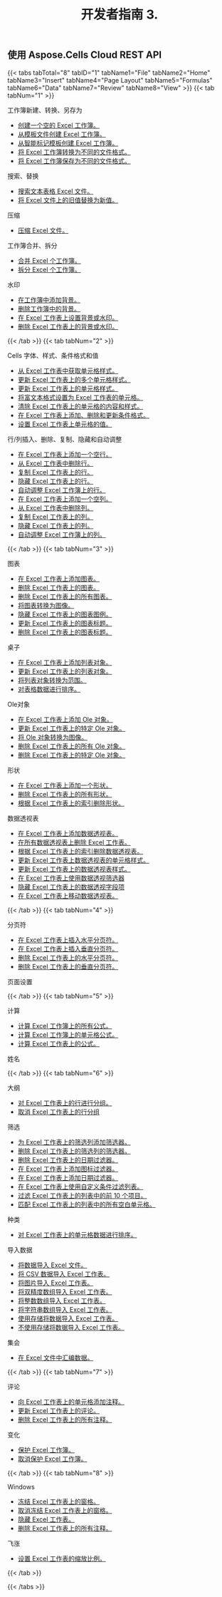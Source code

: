 ﻿---
title: 开发者指南 3.
second_title: Aspose.Cells Cloud Documen
type: docs
url: /zh/developer-guide-3.0/
aliases: [/developer-guide/v3.0/,/developer-guide-v3.0/]
keywords: How to use Aspose.Cells Cloud REST APIs. Office Excel 2013,  Office Excel 2016,  Office Excel 2019,office Excel 365
description: 本开发者指南介绍了一些实用场景和技巧，可帮助您使用特定的 Aspose.Cells for .NET 功能、实现特定的 Excel 文档外观或实现用例
weight: 150
kwords: Excel, Office 云, REST API, 电子表格, PDF, CSV, Json, Markdown, 开发者指南
---
## 使用 Aspose.Cells Cloud REST API

{{< tabs tabTotal="8" tabID="1" tabName1="File" tabName2="Home" tabName3="Insert" tabName4="Page Layout" tabName5="Formulas" tabName6="Data" tabName7="Review" tabName8="View" >}}
{{< tab tabNum="1" >}}
<div class="row">
    <div class="col-md-6">
        <p>工作簿新建、转换、另存为</p>
        <ul>
            <li><a href="/cells/zh/create-an-empty-excel-workbook/">创建一个空的 Excel 工作簿。</a></li>
            <li><a href="/cells/zh/create-excel-workbook-from-a-template-file/">从模板文件创建 Excel 工作簿。</a></li>
            <li><a href="/cells/zh/create-excel-workbook-from-a-smartmarker-template/">从智能标记模板创建 Excel 工作簿。</a></li>
            <li><a href="/cells/zh/convert/">将 Excel 工作簿转换为不同的文件格式。</a></li>
            <li><a href="/cells/zh/saveas-other-formats/">将 Excel 工作簿保存为不同的文件格式。</a></li>
        </ul>
        <p>搜索、替换</p>
        <ul>
            <li><a href="/cells/zh/search/">搜索文本表格 Excel 文件。</a></li>
            <li><a href="/cells/zh/replace/">将 Excel 文件上的旧值替换为新值。</a></li>
        </ul>
        <p>压缩</p>
        <ul>
            <li><a href="/cells/zh/compress/">压缩 Excel 文件。</a></li>
        </ul>
    </div>
    <div class="col-md-6">
        <p>工作簿合并、拆分</p>
        <ul>
            <li><a href="/cells/zh/merge/">合并 Excel 个工作簿。</a></li>
            <li><a href="/cells/zh/split/">拆分 Excel 个工作簿。</a></li>
        </ul>
        <p>水印</p>
        <ul>
            <li><a href="/cells/zh/add-background-in-workbook/">在工作簿中添加背景。</a></li>
            <li><a href="/cells/zh/delete-background-in-workbook/">删除工作簿中的背景。</a></li>
            <li><a href="/cells/zh/set-background-or-watermark-for-excel-worksheet/">在 Excel 工作表上设置背景或水印。</a></li>
            <li><a href="/cells/zh/delete-background-or-watermark-of-excel-worksheet/">删除 Excel 工作表上的背景或水印。</a></li>
        </ul>
    </div>
</div>
{{< /tab >}}
{{< tab tabNum="2" >}}
<div class="row">
    <div class="col-md-6">
        <p>Cells 字体、样式、条件格式和值</p>
        <ul>
            <li><a href="/cells/zh/get-cell-style-from-a-worksheet/">从 Excel 工作表中获取单元格样式。</a></li>
            <li><a href="/cells/zh/update-multiple-cells-style/">更新 Excel 工作表上的多个单元格样式。</a></li>
            <li><a href="/cells/zh/change-cell-style-in-excel-worksheet/">更新 Excel 工作表上的单元格样式。</a></li>
            <li><a href="/cells/zh/apply-rich-text-formatting-to-a-cell/">将富文本格式设置为 Excel 工作表的单元格。</a></li>
            <li><a href="/cells/zh/clear-contents-and-styles-of-cells-in-excel-worksheet/">清除 Excel 工作表上的单元格的内容和样式。</a></li>
            <li><a href="/cells/zh/working-with-conditional-formatting/">在 Excel 工作表上添加、删除和更新条件格式。</a></li>
            <li><a href="/cells/zh/set-value-of-a-cell-in-a-worksheet/">设置 Excel 工作表上单元格的值。</a></li>
        </ul>
    </div>
    <div class="col-md-6">
        <p>行/列插入、删除、复制、隐藏和自动调整</p>
        <ul>
            <li><a href="/cells/zh/add-an-empty-row-in-a-worksheet/">在 Excel 工作表上添加一个空行。</a></li>
            <li><a href="/cells/zh/delete-row-from-a-worksheet/">从 Excel 工作表中删除行。</a></li>
            <li><a href="/cells/zh/copy-rows-in-excel-worksheet/">复制 Excel 工作表上的行。</a></li>
            <li><a href="/cells/zh/hide-rows-in-excel-worksheet/">隐藏 Excel 工作表上的行。</a></li>
            <li><a href="/cells/zh/auto-fit-rows-in-excel-workbooks/">自动调整 Excel 工作簿上的行。</a></li>
            <li><a href="/cells/zh/columns/add/">在 Excel 工作表上添加一个空列。</a></li>
            <li><a href="/cells/zh/columns/delete/">从 Excel 工作表中删除列。</a></li>
            <li><a href="/cells/zh/columns/copy/">复制 Excel 工作表上的列。</a></li>
            <li><a href="/cells/zh/columns/hide/">隐藏 Excel 工作表上的列。</a></li>
            <li><a href="/cells/zh/columns/autofit/">自动调整 Excel 工作簿上的列。</a></li>
        </ul>
    </div>
</div>
{{< /tab >}}
{{< tab tabNum="3" >}}
<div class="row">
    <div class="col-md-6">
        <p>图表</p>
        <ul>
            <li><a href="/cells/zh/add-a-chart-in-a-worksheet/">在 Excel 工作表上添加图表。</a></li>
            <li><a href="/cells/zh/delete-a-chart-from-a-worksheet/">删除 Excel 工作表上的图表。</a></li>
            <li><a href="/cells/zh/delete-all-charts-from-a-worksheet/">删除 Excel 工作表上的所有图表。</a></li>
            <li><a href="/cells/zh/convert-chart-to-image/">将图表转换为图像。</a></li>
            <li><a href="/cells/zh/hide-chart-legend-in-a-worksheet/">隐藏 Excel 工作表上的图表图例。</a></li>
            <li><a href="/cells/zh/update-chart-title-in-excel-worksheet/">更新 Excel 工作表上的图表标题。</a></li>
            <li><a href="/cells/zh/delete-chart-title-in-a-worksheet/">删除 Excel 工作表上的图表标题。</a></li>
        </ul>
        <p>桌子</p>
        <ul>
            <li><a href="/cells/zh/add-a-list-object-or-table-inside-the-worksheet/">在 Excel 工作表上添加列表对象。</a></li>
            <li><a href="/cells/zh/update-a-list-object-or-table-inside-the-worksheet/">更新 Excel 工作表上的列表对象。</a></li>
            <li><a href="/cells/zh/convert-list-object-or-table-to-range/">将列表对象转换为范围。</a></li>
            <li><a href="/cells/zh/sort-table-data/">对表格数据进行排序。</a></li>
        </ul>
        <p>Ole对象</p>
        <ul>
            <li><a href="/cells/zh/add-oleobject-to-excel-worksheet/">在 Excel 工作表上添加 Ole 对象。</a></li>
            <li><a href="/cells/zh/update-a-specific-oleobject-from-excel-worksheet/">更新 Excel 工作表上的特定 Ole 对象。</a></li>
            <li><a href="/cells/zh/convert-oleobject-to-image/">将 Ole 对象转换为图像。</a></li>
            <li><a href="/cells/zh/delete-all-oleobjects-from-excel-worksheet/">删除 Excel 工作表上的所有 Ole 对象。</a></li>
            <li><a href="/cells/zh/delete-a-specific-oleobject-from-excel-worksheet/">删除 Excel 工作表上的特定 Ole 对象。</a></li>
        </ul>
    </div>
    <div class="col-md-6">
        <p>形状</p>
        <ul>
            <li><a href="/cells/zh/add-a-shape-inside-the-worksheet/">在 Excel 工作表上添加一个形状。</a></li>
            <li><a href="/cells/zh/delete-all-shapes-inside-the-worksheet/">删除 Excel 工作表上的所有形状。</a></li>
            <li><a href="/cells/zh/delete-a-shape-by-index-inside-the-worksheet/">根据 Excel 工作表上的索引删除形状。</a></li>
        </ul>
        <p>数据透视表</p>
        <ul>
            <li><a href="/cells/zh/add-a-pivot-table-in-a-worksheet/">在 Excel 工作表上添加数据透视表。</a></li>
            <li><a href="/cells/zh/delete-worksheet-pivot-tables/">在所有数据透视表上删除 Excel 工作表。</a></li>
            <li><a href="/cells/zh/delete-worksheet-pivot-table-by-index/">根据 Excel 工作表上的索引删除数据透视表。</a></li>
            <li><a href="/cells/zh/update-cell-style-for-pivot-table/">更新 Excel 工作表上数据透视表的单元格样式。</a></li>
            <li><a href="/cells/zh/update-style-for-pivot-table/">更新 Excel 工作表上的数据透视表样式。</a></li>
            <li><a href="/cells/zh/working-with-pivot-filters/">在 Excel 工作表上使用数据透视筛选器</a></li>
            <li><a href="/cells/zh/hide-pivot-field-item/">隐藏 Excel 工作表上的数据透视字段项</a></li>
            <li><a href="/cells/zh/move-pivot-table/">在 Excel 工作表上移动数据透视表。</a></li>
        </ul>
    </div>
</div>
{{< /tab >}}
{{< tab tabNum="4" >}}
<div class="row">
    <div class="col-md-6">
        <p>分页符</p>
        <ul>
            <li><a href="/cells/zh/insert-horizontal-page-break-inside-worksheet/">在 Excel 工作表上插入水平分页符。</a></li>
            <li><a href="/cells/zh/insert-vertical-page-break-inside-worksheet/">在 Excel 工作表上插入垂直分页符。</a></li>
            <li><a href="/cells/zh/delete-horizontal-page-break-inside-worksheet/">删除 Excel 工作表上的水平分页符。</a></li>
            <li><a href="/cells/zh/delete-vertical-page-break-inside-worksheet/">删除 Excel 工作表上的垂直分页符。</a></li>
        </ul>
    </div>
    <div class="col-md-6">
        <p>页面设置</p>
        <ul>
        </ul>
    </div>
</div>
{{< /tab >}}
{{< tab tabNum="5" >}}
<div class="row">
    <div class="col-md-6">
        <p>计算</p>
        <ul>
            <li><a href="/cells/zh/calculate-all-formulas-in-a-workbook/">计算 Excel 工作簿上的所有公式。</a></li>
            <li><a href="/cells/zh/calculate-cells-formula/">计算 Excel 工作簿上的单元格公式。</a></li>
            <li><a href="/cells/zh/calculate-formula-in-a-worksheet/">计算 Excel 工作表上的公式。</a></li>
        </ul>
    </div>
    <div class="col-md-6">
        <p>姓名</p>
        <ul>
        </ul>
    </div>
</div>
{{< /tab >}}
{{< tab tabNum="6" >}}
<div class="row">
    <div class="col-md-6">
        <p>大纲</p>
        <ul>
            <li><a href="/cells/zh/group-rows-in-excel-worksheet/">对 Excel 工作表上的行进行分组。</a></li>
            <li><a href="/cells/zh/ungroup-rows-in-excel-worksheet/">取消 Excel 工作表上的行分组</a></li>
        </ul>
        <p>筛选</p>
        <ul>
            <li><a href="/cells/zh/add-a-filter-for-a-filter-column/">为 Excel 工作表上的筛选列添加筛选器。</a></li>
            <li><a href="/cells/zh/delete-a-filter-for-a-filter-column/">删除 Excel 工作表上的筛选列的筛选器。</a></li>
            <li><a href="/cells/zh/remove-a-date-filter/">删除 Excel 工作表上的日期过滤器。</a></li>
            <li><a href="/cells/zh/add-an-icon-filter/">在 Excel 工作表上添加图标过滤器。</a></li>
            <li><a href="/cells/zh/add-date-filter-in-a-worksheet/">在 Excel 工作表上添加日期过滤器。</a></li>
            <li><a href="/cells/zh/filter-data-by-using-an-autofilter/">在 Excel 工作表上使用自定义条件过滤列表。</a></li>
            <li><a href="/cells/zh/filter-the-top-10-items-in-the-list/">过滤 Excel 工作表上的列表中的前 10 个项目。</a></li>
            <li><a href="/cells/zh/match-all-blank-cells-in-the-list/">匹配 Excel 工作表上的列表中的所有空白单元格。</a></li>
        </ul>
            <p>种类</p>
        <ul>
            <li><a href="/cells/zh/sort-worksheet-data/">对 Excel 工作表上的单元格数据进行排序。</a></li>
        </ul>
    </div>
    <div class="col-md-6">
        <p>导入数据</p>
        <ul>
            <li><a href="/cells/zh/import/">将数据导入 Excel 文件。</a></li>
            <li><a href="/cells/zh/import-csv-data-into-worksheet/">将 CSV 数据导入 Excel 工作表。</a></li>
            <li><a href="/cells/zh/import/picture/">将图片导入 Excel 工作表。</a></li>
            <li><a href="/cells/zh/import/double-array/">将双精度数组导入 Excel 工作表。</a></li>
            <li><a href="/cells/zh/import/integer-array/">将整数数组导入 Excel 工作表。</a></li>
            <li><a href="/cells/zh/import/string-array/">将字符串数组导入 Excel 工作表。</a></li>
            <li><a href="/cells/zh/import/with-using-storage/">使用存储将数据导入 Excel 工作表。</a></li>
            <li><a href="/cells/zh/import/without-using-storage/">不使用存储将数据导入 Excel 工作表。</a></li>
        </ul>
        <p>集会</p>
        <ul>
            <li><a href="/cells/zh/assembly/">在 Excel 文件中汇编数据。</a></li>
        </ul>
    </div>
</div>
{{< /tab >}}
{{< tab tabNum="7" >}}
<div class="row">
    <div class="col-md-6">
        <p>评论</p>
        <ul>
            <li><a href="/cells/zh/add-a-comment-to-a-cell-in-a-worksheet/">向 Excel 工作表上的单元格添加注释。</a></li>
            <li><a href="/cells/zh/update-a-comment-in-excel-workbook/">更新 Excel 工作表上的评论。</a></li>
            <li><a href="/cells/zh/delete-all-comments-in-a-worksheet/">删除 Excel 工作表上的所有注释。</a></li>
        </ul>
    </div>
    <div class="col-md-6">
        <p>变化</p>
        <ul>
            <li><a href="/cells/zh/protect-excel-workbooks/">保护 Excel 工作簿。</a></li>
            <li><a href="/cells/zh/unprotect-excel-workbooks/">取消保护 Excel 工作簿。</a></li>
        </ul>
    </div>
</div>
{{< /tab >}}
{{< tab tabNum="8" >}}
<div class="row">
    <div class="col-md-6">
        <p>Windows</p>
        <ul>
            <li><a href="/cells/zh/freeze-panes-in-excel-worksheet/">冻结 Excel 工作表上的窗格。</a></li>
            <li><a href="/cells/zh/unfreeze-panes-in-excel-worksheet/">取消冻结 Excel 工作表上的窗格。</a></li>
            <li><a href="/cells/zh/hide-excel-worksheets/">隐藏 Excel 工作表。</a></li>
            <li><a href="/cells/zh/unhide-excel-worksheets/">删除 Excel 工作表上的所有注释。</a></li>
        </ul>
    </div>
    <div class="col-md-6">
        <p>飞涨</p>
        <ul>
            <li><a href="/cells/zh/set-zoom-in-excel-worksheet/">设置 Excel 工作表的缩放比例。</a></li>
        </ul>
    </div>
</div>
{{< /tab >}}

{{< /tabs >}}
